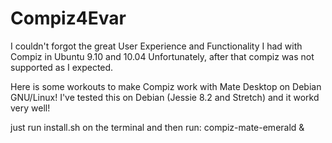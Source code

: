 # Compiz4Evar

I couldn't forgot the great User Experience and Functionality I had with Compiz in Ubuntu 9.10 and 10.04
Unfortunately, after that compiz was not supported as I expected.

Here is some workouts to make Compiz work with Mate Desktop on Debian GNU/Linux!
I've tested this on Debian (Jessie 8.2 and Stretch) and it workd very well!

just run install.sh on the terminal and then run: compiz-mate-emerald &